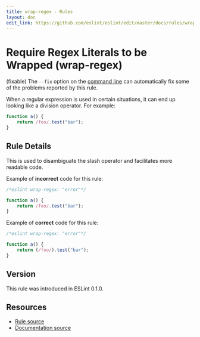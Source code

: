 ```yaml
---
title: wrap-regex - Rules
layout: doc
edit_link: https://github.com/eslint/eslint/edit/master/docs/rules/wrap-regex.md
---
```

<!-- Note: No pull requests accepted for this file. See README.md in the root directory for details. -->

# Require Regex Literals to be Wrapped (wrap-regex)

(fixable) The `--fix` option on the [command line](../user-guide/command-line-interface#fixing-problems) can automatically fix some of the problems reported by this rule.

When a regular expression is used in certain situations, it can end up looking like a division operator. For example:

```js
function a() {
    return /foo/.test("bar");
}
```

## Rule Details

This is used to disambiguate the slash operator and facilitates more readable code.

Example of **incorrect** code for this rule:

```js
/*eslint wrap-regex: "error"*/

function a() {
    return /foo/.test("bar");
}
```

Example of **correct** code for this rule:

```js
/*eslint wrap-regex: "error"*/

function a() {
    return (/foo/).test("bar");
}
```

## Version

This rule was introduced in ESLint 0.1.0.

## Resources

* [Rule source](https://github.com/eslint/eslint/tree/master/lib/rules/wrap-regex.js)
* [Documentation source](https://github.com/eslint/eslint/tree/master/docs/rules/wrap-regex.md)
